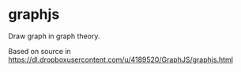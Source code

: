 # graphjs
Draw graph in graph theory.

Based on source in https://dl.dropboxusercontent.com/u/4189520/GraphJS/graphjs.html